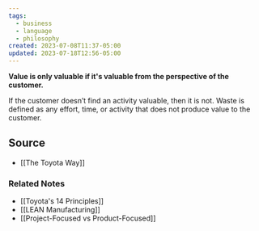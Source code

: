 ```yaml
---
tags:
  - business
  - language
  - philosophy
created: 2023-07-08T11:37-05:00
updated: 2023-07-18T12:56-05:00
---
```

**Value is only valuable if it's valuable from the perspective of the customer.**

If the customer doesn’t find an activity valuable, then it is not. Waste is defined as any effort, time, or activity that does not produce value to the customer.

## Source
- [[The Toyota Way]]

### Related Notes
- [[Toyota's 14 Principles]]
- [[LEAN Manufacturing]]
- [[Project-Focused vs Product-Focused]]